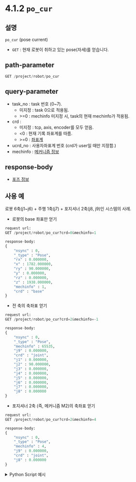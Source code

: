 ﻿# 4.1.2 `po_cur`

## 설명

`po_cur` (pose current)

- `GET` : 현재 로봇이 취하고 있는 pose(자세)를 얻습니다.

## path-parameter

```python
GET /project/robot/po_cur
```

## query-parameter

- task_no : task 번호 (0~7).
  - 미지정 : task 0으로 적용됨.
  - &gt;=0 : mechinfo 미지정 시, task의 현재 mechinfo가 적용됨.
- crd :  
  - 미지정 : tcp, axis, encoder를 모두 얻음.
  - <0 : 현재 기록 좌표계를 따름.
  - &gt;=0 : [좌표계](/7-schema/crdsys.md)
- ucrd_no : 사용자좌표계 번호 (crd가 user일 때만 지정함.)
- mechinfo : [메커니즘 정보](/7-schema/mechinfo.md)

## response-body

- [포즈 정보](/7-schema/pose.md)


## 사용 예

로봇 6축(j1~j6) + 주행 1축(j7) + 포지셔너 2축(j8, j9)인 시스템의 사례.

- 로봇의 base 좌표만 얻기

```python
request url:
GET /project/robot/po_cur?crd=0&mechinfo=1

response-body:
{
	"nsync" : 0,
	"_type" : "Pose",
	"rx" : 0.000000,
	"x" : 1782.000000,
	"ry" : 90.000000,
	"y" : 0.000000,
	"rz" : 0.000000,
	"z" : 1938.000000,
	"mechinfo" : 1,
	"crd" : "base"
}
```

- 전 축의 축좌표 얻기

```python
request url:
GET /project/robot/po_cur?crd=2&mechinfo=-1

response-body:
{
	"nsync" : 0,
	"_type" : "Pose",
	"mechinfo" : 65535,
	"j9" : 0.000000,
	"crd" : "joint",
	"j1" : 0.000000,
	"j2" : 90.000000,
	"j3" : 0.000000,
	"j4" : 0.000000,
	"j5" : 0.000000,
	"j6" : 0.000000,
	"j7" : 0.000000,
	"j8" : 0.000000
}
```

- 포지셔너 2축 (즉, 메커니즘 M2)의 축좌표 얻기

```python
request url:
GET /project/robot/po_cur?crd=2&mechinfo=4

response-body:
{
	"nsync" : 0,
	"_type" : "Pose",
	"mechinfo" : 4,
	"j9" : 0.000000,
	"crd" : "joint",
	"j8" : 0.000000
}
```

<details><summary>Python Script 예시</summary>

```python
# test.py
import requests

def get_base_coordinate() -> dict:
	base_url        = 'http://192.168.1.150:8888'
	path_parameter  = '/project/robot/po_cur'
	query_parameter = {'crd': 0, 'mechinfo': 1}

	response = requests.get(url = base_url + path_parameter, params = query_parameter).json()

	return response

print(get_base_coordinate())
```
```sh
$python test.py
{'nsync': 0, '_type': 'Pose', 'rx': 0.0, 'x': 1067.366, 'ry': 73.248, 'y': -12.859, 'rz': -0.69, 'z': 1609.909, 'mechinfo': 1, 'crd': 'base', 'j1': 0.0, 'j2': 0.0, 'j3': 0.0, 'j4': 0.0, 'j5': 0.0, 'j6': 0.0}
```

</details>